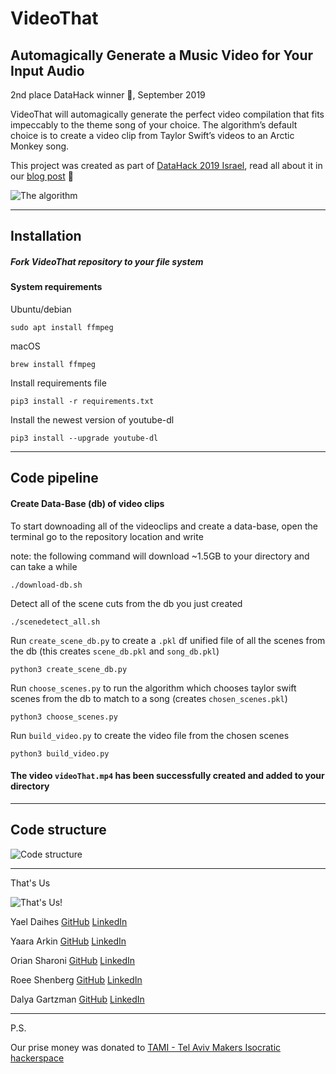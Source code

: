 # VideoThat

## Automagically Generate a Music Video for Your Input Audio

2nd place DataHack winner 🥈, September 2019

VideoThat will automagically generate the perfect video compilation that fits impeccably to the theme song of your choice. The algorithm’s default choice is to create a video clip from Taylor Swift’s videos to an Arctic Monkey song.

This project was created as part of [DataHack 2019 Israel](https://www.datahack.org.il/), read all about it in our [blog post](https://www.meimadix.com/posts/videothat.html) 👾

![The algorithm](../master/assets/anim.gif)
*********

## Installation

##### Fork VideoThat repository to your file system

#### System requirements

Ubuntu/debian

```shell
sudo apt install ffmpeg
```

macOS

```shell
brew install ffmpeg
```

Install requirements file

```shell
pip3 install -r requirements.txt
```

Install the newest version of youtube-dl

```shell
pip3 install --upgrade youtube-dl
```

*********

## Code pipeline

#### Create Data-Base (db) of video clips

To start downoading all of the videoclips and create a data-base, open the terminal go to the repository location and write

note: the following command will download ~1.5GB to your directory and can take a while
```shell
./download-db.sh
```

Detect all of the scene cuts from the db you just created

```shell
./scenedetect_all.sh
```

Run `create_scene_db.py` to create a `.pkl` df unified file of all the scenes from the db (this creates `scene_db.pkl` and `song_db.pkl`)

```shell
python3 create_scene_db.py
```

Run `choose_scenes.py` to run the algorithm which chooses taylor swift scenes from the db to match to a song (creates `chosen_scenes.pkl`)

```shell
python3 choose_scenes.py
```

Run `build_video.py` to create the video file from the chosen scenes

```shell
python3 build_video.py
```

#### The video `videoThat.mp4` has been successfully created and added to your directory 
*******

## Code structure

![Code structure](../master/assets/VideoThat_code_structure.jpg)

*********

That's Us

![That's Us!](../master/assets/thats_us.jpg)

Yael Daihes       [GitHub](https://github.com/yooli3)   [LinkedIn](https://www.linkedin.com/in/yael-daihes/)

Yaara Arkin       [GitHub](https://github.com/yaarasegre)   [LinkedIn](https://www.linkedin.com/in/yaara-arkin-86706013/)

Orian Sharoni     [GitHub](https://github.com/Sharonio)   [LinkedIn](https://www.linkedin.com/in/orian-sharoni/)

Roee Shenberg     [GitHub](https://github.com/shenberg)   [LinkedIn](https://www.linkedin.com/in/roeeshenberg/)

Dalya Gartzman    [GitHub](https://github.com/DalyaG)   [LinkedIn](https://www.linkedin.com/in/dalya-gar/)


*********

P.S.

Our prise money was donated to [TAMI - Tel Aviv Makers Isocratic hackerspace](https://telavivmakers.org/index.php/Main_Page) 